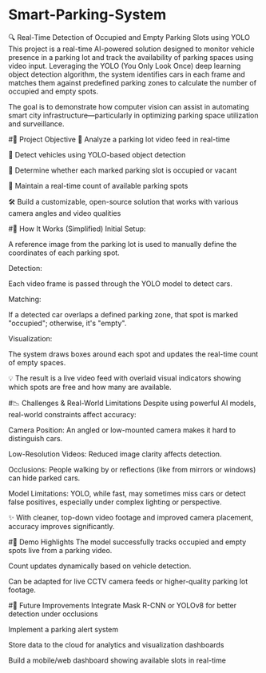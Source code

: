 # Smart-Parking-System

🔍 Real-Time Detection of Occupied and Empty Parking Slots using YOLO
This project is a real-time AI-powered solution designed to monitor vehicle presence in a parking lot and track the availability of parking spaces using video input. Leveraging the YOLO (You Only Look Once) deep learning object detection algorithm, the system identifies cars in each frame and matches them against predefined parking zones to calculate the number of occupied and empty spots.

The goal is to demonstrate how computer vision can assist in automating smart city infrastructure—particularly in optimizing parking space utilization and surveillance.

#🎯 Project Objective
🎥 Analyze a parking lot video feed in real-time

🚗 Detect vehicles using YOLO-based object detection

📍 Determine whether each marked parking slot is occupied or vacant

🧠 Maintain a real-time count of available parking spots

🛠️ Build a customizable, open-source solution that works with various camera angles and video qualities

#🧠 How It Works (Simplified)
Initial Setup:

A reference image from the parking lot is used to manually define the coordinates of each parking spot.

Detection:

Each video frame is passed through the YOLO model to detect cars.

Matching:

If a detected car overlaps a defined parking zone, that spot is marked "occupied"; otherwise, it's "empty".

Visualization:

The system draws boxes around each spot and updates the real-time count of empty spaces.

💡 The result is a live video feed with overlaid visual indicators showing which spots are free and how many are available.

#📉 Challenges & Real-World Limitations
Despite using powerful AI models, real-world constraints affect accuracy:

Camera Position: An angled or low-mounted camera makes it hard to distinguish cars.

Low-Resolution Videos: Reduced image clarity affects detection.

Occlusions: People walking by or reflections (like from mirrors or windows) can hide parked cars.

Model Limitations: YOLO, while fast, may sometimes miss cars or detect false positives, especially under complex lighting or perspective.

✨ With cleaner, top-down video footage and improved camera placement, accuracy improves significantly.

#🎥 Demo Highlights
The model successfully tracks occupied and empty spots live from a parking video.

Count updates dynamically based on vehicle detection.

Can be adapted for live CCTV camera feeds or higher-quality parking lot footage.

#🔧 Future Improvements
Integrate Mask R-CNN or YOLOv8 for better detection under occlusions

Implement a parking alert system

Store data to the cloud for analytics and visualization dashboards

Build a mobile/web dashboard showing available slots in real-time
